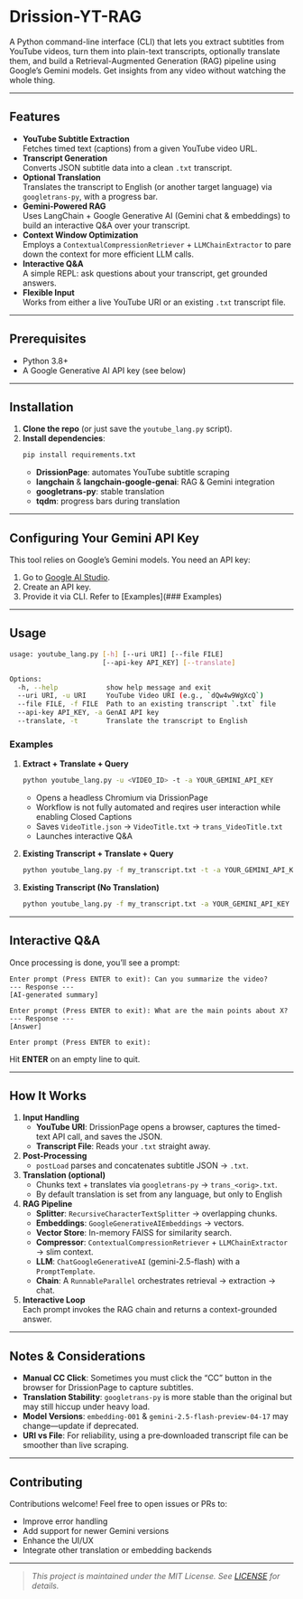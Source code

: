 # Drission-YT-RAG

A Python command-line interface (CLI) that lets you extract subtitles from YouTube videos, turn them into plain-text transcripts, optionally translate them, and build a Retrieval-Augmented Generation (RAG) pipeline using Google’s Gemini models. Get insights from any video without watching the whole thing.

---

## Features

- **YouTube Subtitle Extraction**  
  Fetches timed text (captions) from a given YouTube video URL.
- **Transcript Generation**  
  Converts JSON subtitle data into a clean `.txt` transcript.
- **Optional Translation**  
  Translates the transcript to English (or another target language) via `googletrans-py`, with a progress bar.
- **Gemini-Powered RAG**  
  Uses LangChain + Google Generative AI (Gemini chat & embeddings) to build an interactive Q&A over your transcript.
- **Context Window Optimization**  
  Employs a `ContextualCompressionRetriever` + `LLMChainExtractor` to pare down the context for more efficient LLM calls.
- **Interactive Q&A**  
  A simple REPL: ask questions about your transcript, get grounded answers.
- **Flexible Input**  
  Works from either a live YouTube URI or an existing `.txt` transcript file.

---

## Prerequisites

- Python 3.8+
- A Google Generative AI API key (see below)

---

## Installation

1. **Clone the repo** (or just save the `youtube_lang.py` script).  
2. **Install dependencies**:
   ```bash
   pip install requirements.txt
   ```
   - **DrissionPage**: automates YouTube subtitle scraping  
   - **langchain** & **langchain-google-genai**: RAG & Gemini integration  
   - **googletrans-py**: stable translation  
   - **tqdm**: progress bars during translation  

---

## Configuring Your Gemini API Key

This tool relies on Google’s Gemini models. You need an API key:

1. Go to [Google AI Studio](https://aistudio.google.com/apikey).  
2. Create an API key.
3. Provide it via CLI. Refer to [Examples](### Examples)

---

## Usage

```bash
usage: youtube_lang.py [-h] [--uri URI] [--file FILE]
                       [--api-key API_KEY] [--translate]

Options:
  -h, --help            show help message and exit
  --uri URI, -u URI     YouTube Video URI (e.g., `dQw4w9WgXcQ`)
  --file FILE, -f FILE  Path to an existing transcript `.txt` file
  --api-key API_KEY, -a GenAI API key
  --translate, -t       Translate the transcript to English
```

### Examples

1. **Extract + Translate + Query**  
   ```bash
   python youtube_lang.py -u <VIDEO_ID> -t -a YOUR_GEMINI_API_KEY
   ```
   - Opens a headless Chromium via DrissionPage
   - Workflow is not fully automated and reqires user interaction while enabling Closed Captions
   - Saves `VideoTitle.json` → `VideoTitle.txt` → `trans_VideoTitle.txt`  
   - Launches interactive Q&A  

2. **Existing Transcript + Translate + Query**  
   ```bash
   python youtube_lang.py -f my_transcript.txt -t -a YOUR_GEMINI_API_KEY
   ```

3. **Existing Transcript (No Translation)**  
   ```bash
   python youtube_lang.py -f my_transcript.txt -a YOUR_GEMINI_API_KEY
   ```

---

## Interactive Q&A

Once processing is done, you’ll see a prompt:

```text
Enter prompt (Press ENTER to exit): Can you summarize the video?
--- Response ---
[AI-generated summary]

Enter prompt (Press ENTER to exit): What are the main points about X?
--- Response ---
[Answer]

Enter prompt (Press ENTER to exit):
```

Hit **ENTER** on an empty line to quit.

---

## How It Works

1. **Input Handling**  
   - **YouTube URI**: DrissionPage opens a browser, captures the timed-text API call, and saves the JSON.
   - **Transcript File**: Reads your `.txt` straight away.
2. **Post-Processing**  
   - `postLoad` parses and concatenates subtitle JSON → `.txt`.
3. **Translation (optional)**  
   - Chunks text + translates via `googletrans-py` → `trans_<orig>.txt`.
   - By default translation is set from any language, but only to English
4. **RAG Pipeline**  
   - **Splitter**: `RecursiveCharacterTextSplitter` → overlapping chunks.  
   - **Embeddings**: `GoogleGenerativeAIEmbeddings` → vectors.  
   - **Vector Store**: In-memory FAISS for similarity search.  
   - **Compressor**: `ContextualCompressionRetriever` + `LLMChainExtractor` → slim context.  
   - **LLM**: `ChatGoogleGenerativeAI` (gemini-2.5-flash) with a `PromptTemplate`.  
   - **Chain**: A `RunnableParallel` orchestrates retrieval → extraction → chat.
5. **Interactive Loop**  
   Each prompt invokes the RAG chain and returns a context-grounded answer.

---

## Notes & Considerations

- **Manual CC Click**: Sometimes you must click the “CC” button in the browser for DrissionPage to capture subtitles.  
- **Translation Stability**: `googletrans-py` is more stable than the original but may still hiccup under heavy load.  
- **Model Versions**: `embedding-001` & `gemini-2.5-flash-preview-04-17` may change—update if deprecated.  
- **URI vs File**: For reliability, using a pre‐downloaded transcript file can be smoother than live scraping.

---

## Contributing

Contributions welcome! Feel free to open issues or PRs to:

- Improve error handling  
- Add support for newer Gemini versions  
- Enhance the UI/UX  
- Integrate other translation or embedding backends  

---

> _This project is maintained under the MIT License. See [LICENSE](./LICENSE) for details._
